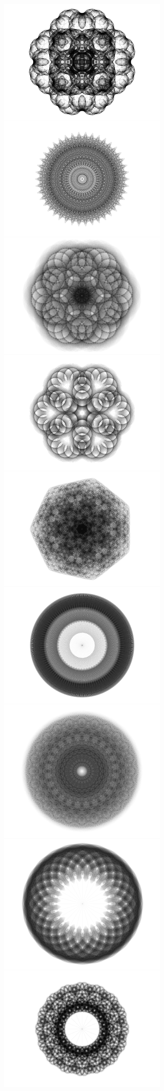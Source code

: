 ![](doc/01.png)
![](doc/02.png)
![](doc/03.png)
![](doc/04.png)
![](doc/05.png)
![](doc/06.png)
![](doc/07.png)
![](doc/08.png)
![](doc/09.png)



